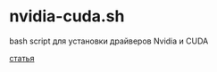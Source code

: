 # nvidia-cuda.sh

bash script для установки драйверов Nvidia и CUDA

[статья](https://habr.com/ru/companies/hostkey/articles/835058/)